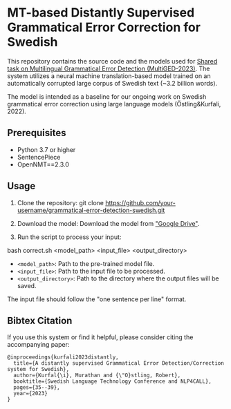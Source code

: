 # MT-based Distantly Supervised Grammatical Error Correction for Swedish

This repository contains the source code and the models used for [Shared task on Multilingual Grammatical Error Detection (MultiGED-2023)](https://github.com/spraakbanken/multiged-2023). The system utilizes a neural machine translation-based model trained on an automatically corrupted large corpus of Swedish text (~3.2 billion words).

The model is intended as a baseline for our ongoing work on Swedish grammatical error correction using large language models (Östling&Kurfali, 2022).
## Prerequisites

- Python 3.7 or higher
- SentencePiece
- OpenNMT==2.3.0

## Usage

1. Clone the repository:
git clone https://github.com/your-username/grammatical-error-detection-swedish.git

2. Download the model:
Download the model from ["Google Drive"](https://drive.google.com/drive/folders/1VEtTYgtrW9WRJw0Owp8aQl_nADcwvgyr?usp=share_link).

3. Run the script to process your input:

bash correct.sh <model_path> <input_file> <output_directory>

- `<model_path>`: Path to the pre-trained model file.
- `<input_file>`: Path to the input file to be processed.
- `<output_directory>`: Path to the directory where the output files will be saved.

The input file should follow the "one sentence per line" format.


## Bibtex Citation
If you use this system or find it helpful, please consider citing the accompanying paper:
```
@inproceedings{kurfali2023distantly,
  title={A distantly supervised Grammatical Error Detection/Correction system for Swedish},
  author={Kurfal{\i}, Murathan and {\"O}stling, Robert},
  booktitle={Swedish Language Technology Conference and NLP4CALL},
  pages={35--39},
  year={2023}
}
```


